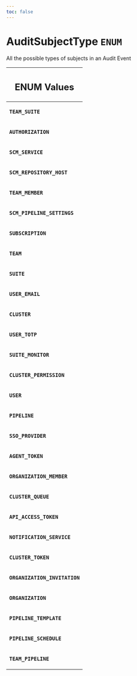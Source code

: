 ```yaml
---
toc: false
---
```

<!--
  _____   ____    _   _  ____ _______   ______ _____ _____ _______
  |  __  / __   |  | |/ __ __   __| |  ____|  __ _   _|__   __|
  | |  | | |  | | |  | | |  | | | |    | |__  | |  | || |    | |
  | |  | | |  | | | . ` | |  | | | |    |  __| | |  | || |    | |
  | |__| | |__| | | |  | |__| | | |    | |____| |__| || |_   | |
  |_____/ ____/  |_| _|____/  |_|    |______|_____/_____|  |_|
  This file is auto-generated by script/generate_graphql_api_content.sh,
  please build the schema.json by running `rails api:graph:export`
  with https://github.com/buildkite/buildkite/,
  replace the content in data/graphql_data_schema.json
  and run the generation script `./scripts/generate-graphql-api-content.sh`.
-->
<!-- vale off -->
<h1 class="has-pills" data-algolia-exclude>
  AuditSubjectType
  <span class="pill pill--enum pill--normal-case pill--large"><code>ENUM</code></span>
</h1>
<!-- vale on -->


<p>All the possible types of subjects in an Audit Event</p>










<table class="responsive-table responsive-table--single-column-rows">
  <thead>
    <th>
      <h2 data-algolia-exclude>ENUM Values</h2>
    </th>
  </thead>
  <tbody>
    <tr><td><p><strong><code>TEAM_SUITE</code></strong></p></td></tr><tr><td><p><strong><code>AUTHORIZATION</code></strong></p></td></tr><tr><td><p><strong><code>SCM_SERVICE</code></strong></p></td></tr><tr><td><p><strong><code>SCM_REPOSITORY_HOST</code></strong></p></td></tr><tr><td><p><strong><code>TEAM_MEMBER</code></strong></p></td></tr><tr><td><p><strong><code>SCM_PIPELINE_SETTINGS</code></strong></p></td></tr><tr><td><p><strong><code>SUBSCRIPTION</code></strong></p></td></tr><tr><td><p><strong><code>TEAM</code></strong></p></td></tr><tr><td><p><strong><code>SUITE</code></strong></p></td></tr><tr><td><p><strong><code>USER_EMAIL</code></strong></p></td></tr><tr><td><p><strong><code>CLUSTER</code></strong></p></td></tr><tr><td><p><strong><code>USER_TOTP</code></strong></p></td></tr><tr><td><p><strong><code>SUITE_MONITOR</code></strong></p></td></tr><tr><td><p><strong><code>CLUSTER_PERMISSION</code></strong></p></td></tr><tr><td><p><strong><code>USER</code></strong></p></td></tr><tr><td><p><strong><code>PIPELINE</code></strong></p></td></tr><tr><td><p><strong><code>SSO_PROVIDER</code></strong></p></td></tr><tr><td><p><strong><code>AGENT_TOKEN</code></strong></p></td></tr><tr><td><p><strong><code>ORGANIZATION_MEMBER</code></strong></p></td></tr><tr><td><p><strong><code>CLUSTER_QUEUE</code></strong></p></td></tr><tr><td><p><strong><code>API_ACCESS_TOKEN</code></strong></p></td></tr><tr><td><p><strong><code>NOTIFICATION_SERVICE</code></strong></p></td></tr><tr><td><p><strong><code>CLUSTER_TOKEN</code></strong></p></td></tr><tr><td><p><strong><code>ORGANIZATION_INVITATION</code></strong></p></td></tr><tr><td><p><strong><code>ORGANIZATION</code></strong></p></td></tr><tr><td><p><strong><code>PIPELINE_TEMPLATE</code></strong></p></td></tr><tr><td><p><strong><code>PIPELINE_SCHEDULE</code></strong></p></td></tr><tr><td><p><strong><code>TEAM_PIPELINE</code></strong></p></td></tr>
  </tbody>
</table>
